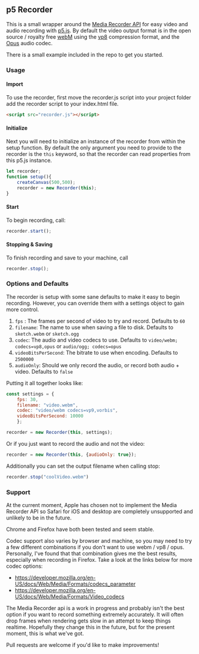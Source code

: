 ## p5 Recorder

This is a small wrapper around the [Media Recorder API](https://developer.mozilla.org/en-US/docs/Web/API/MediaRecorder) for easy video and audio recording with [p5.js](https://p5js.org/). By default the video output format is in the open source / royalty free [webM](https://www.webmproject.org/) using the [vp8](https://en.wikipedia.org/wiki/VP8) compression format, and the [Opus](https://en.wikipedia.org/wiki/Opus_(audio_format)) audio codec. 

There is a small example included in the repo to get you started. 


### Usage

#### Import 
To use the recorder, first move the recorder.js script into your project folder add the recorder script to your index.html file.

```html
<script src="recorder.js"></script>
```

#### Initialize  

Next you will need to initialize an instance of the recorder from within the setup function. By default the only argument you need to provide to the recorder is the `this` keyword, so that the recorder can read properties from this p5.js instance.

```javascript
let recorder;
function setup(){
    createCanvas(500,500);
    recorder = new Recorder(this);
}
```

#### Start

To begin recording, call:

```javascript
recorder.start();
```

#### Stopping & Saving

To finish recording and save to your machine, call

```javascript
recorder.stop();
```


### Options and Defaults

The recorder is setup with some sane defaults to make it easy to begin recording. However, you can override them with a settings object to gain more control.

1. `fps` : The frames per second of video to try and record. Defaults to `60`
2. `filename`: The name to use when saving a file to disk. Defaults to `sketch.webm` or `sketch.ogg`
3. `codec`: The audio and video codecs to use. Defaults to `video/webm; codecs=vp8,opus` or `audio/ogg; codecs=opus`
4. `videoBitsPerSecond`: The bitrate to use when encoding. Defaults to `2500000`
5. `audioOnly`: Should we only record the audio, or record both audio + video. Defaults to `false`

Putting it all together looks like: 
```javascript
const settings = { 
    fps: 30, 
    filename: "video.webm", 
    codec: "video/webm codecs=vp9,vorbis", 
    videoBitsPerSecond: 10000
    };

recorder = new Recorder(this, settings);
```

Or if you just want to record the audio and not the video:
```javascript
recorder = new Recorder(this, {audioOnly: true});
```

Additionally you can set the output filename when calling stop:

```javascript
recorder.stop("coolVideo.webm")
```


### Support

At the current moment, Apple has chosen not to implement the Media Recorder API so Safari for iOS and desktop are completely unsupported and unlikely to be in the future. 

Chrome and Firefox have both been tested and seem stable.

Codec support also varies by browser and machine, so you may need to try a few different combinations if you don't want to use webm / vp8 / opus. Personally, I've found that that combination gives me the best results, especially when recording in Firefox. Take a look at the links below for more codec options:  
- https://developer.mozilla.org/en-US/docs/Web/Media/Formats/codecs_parameter 
- https://developer.mozilla.org/en-US/docs/Web/Media/Formats/Video_codecs

The Media Recorder api is a work in progress and probably isn't the best option if you want to record something extremely accurately. It will often drop frames when rendering gets slow in an attempt to keep things realtime. Hopefully they change this in the future, but for the present moment, this is what we've got. 

Pull requests are welcome if you'd like to make improvements!